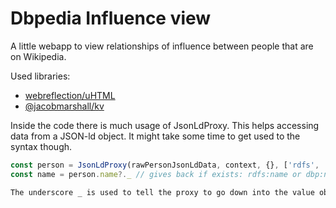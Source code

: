 # Dbpedia Influence view

A little webapp to view relationships of influence between people that are on Wikipedia. 

Used libraries:

- [webreflection/uHTML](https://github.com/webreflection/uHTML)
- [@jacobmarshall/kv](https://github.com/@jacobmarshall/kv)

Inside the code there is much usage of JsonLdProxy. This helps accessing data from a JSON-ld object. It might take some time to get used to the syntax though.

```JavaScript
const person = JsonLdProxy(rawPersonJsonLdData, context, {}, ['rdfs', 'dbp', 'foaf'])
const name = person.name?._ // gives back if exists: rdfs:name or dbp:name or foaf:name

The underscore _ is used to tell the proxy to go down into the value object of the JSON-ld and get the value or the uri.

```